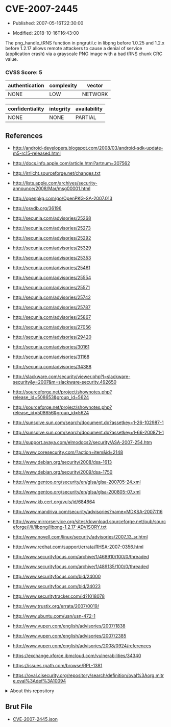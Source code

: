 # CVE-2007-2445

- Published: 2007-05-16T22:30:00

- Modified: 2018-10-16T16:43:00

The png_handle_tRNS function in pngrutil.c in libpng before 1.0.25 and 1.2.x before 1.2.17 allows remote attackers to cause a denial of service (application crash) via a grayscale PNG image with a bad tRNS chunk CRC value.

### CVSS Score: **5**

| authentication | complexity | vector |
| --- | --- | --- |
| NONE | LOW | NETWORK |

| confidentiality | integrity | availability |
| --- | --- | --- |
| NONE | NONE | PARTIAL |

## References

* http://android-developers.blogspot.com/2008/03/android-sdk-update-m5-rc15-released.html

* http://docs.info.apple.com/article.html?artnum=307562

* http://irrlicht.sourceforge.net/changes.txt

* http://lists.apple.com/archives/security-announce/2008/Mar/msg00001.html

* http://openpkg.com/go/OpenPKG-SA-2007.013

* http://osvdb.org/36196

* http://secunia.com/advisories/25268

* http://secunia.com/advisories/25273

* http://secunia.com/advisories/25292

* http://secunia.com/advisories/25329

* http://secunia.com/advisories/25353

* http://secunia.com/advisories/25461

* http://secunia.com/advisories/25554

* http://secunia.com/advisories/25571

* http://secunia.com/advisories/25742

* http://secunia.com/advisories/25787

* http://secunia.com/advisories/25867

* http://secunia.com/advisories/27056

* http://secunia.com/advisories/29420

* http://secunia.com/advisories/30161

* http://secunia.com/advisories/31168

* http://secunia.com/advisories/34388

* http://slackware.com/security/viewer.php?l=slackware-security&y=2007&m=slackware-security.492650

* http://sourceforge.net/project/shownotes.php?release_id=508653&group_id=5624

* http://sourceforge.net/project/shownotes.php?release_id=508656&group_id=5624

* http://sunsolve.sun.com/search/document.do?assetkey=1-26-102987-1

* http://sunsolve.sun.com/search/document.do?assetkey=1-66-200871-1

* http://support.avaya.com/elmodocs2/security/ASA-2007-254.htm

* http://www.coresecurity.com/?action=item&id=2148

* http://www.debian.org/security/2008/dsa-1613

* http://www.debian.org/security/2009/dsa-1750

* http://www.gentoo.org/security/en/glsa/glsa-200705-24.xml

* http://www.gentoo.org/security/en/glsa/glsa-200805-07.xml

* http://www.kb.cert.org/vuls/id/684664

* http://www.mandriva.com/security/advisories?name=MDKSA-2007:116

* http://www.mirrorservice.org/sites/download.sourceforge.net/pub/sourceforge/l/li/libpng/libpng-1.2.17-ADVISORY.txt

* http://www.novell.com/linux/security/advisories/2007_13_sr.html

* http://www.redhat.com/support/errata/RHSA-2007-0356.html

* http://www.securityfocus.com/archive/1/468910/100/0/threaded

* http://www.securityfocus.com/archive/1/489135/100/0/threaded

* http://www.securityfocus.com/bid/24000

* http://www.securityfocus.com/bid/24023

* http://www.securitytracker.com/id?1018078

* http://www.trustix.org/errata/2007/0019/

* http://www.ubuntu.com/usn/usn-472-1

* http://www.vupen.com/english/advisories/2007/1838

* http://www.vupen.com/english/advisories/2007/2385

* http://www.vupen.com/english/advisories/2008/0924/references

* https://exchange.xforce.ibmcloud.com/vulnerabilities/34340

* https://issues.rpath.com/browse/RPL-1381

* https://oval.cisecurity.org/repository/search/definition/oval%3Aorg.mitre.oval%3Adef%3A10094

<details>
<summary>About this repository</summary> 

  This repository is part of the project [Live Hack CVE](https://github.com/Live-Hack-CVE). Main website can be found [www.live-hack.org](https://www.live-hack.org) 
  
  Made by [Sn0wAlice](https://github.com/Sn0wAlice) for the people that care about security and need to have a feed of the latest CVEs. Hope you enjoy it, don't forget to star the repo and follow me on [Twitter](https://twitter.com/Sn0wAlice) and [Github](https://github.com/Sn0wAlice). And that is my [personnal website](https://www.alice-snow.me/)

  - [Home Page](https://github.com/Live-Hack-CVE)
  - [Framework](https://github.com/Live-Hack-CVE/cve-framework)
  - [CVE database](https://github.com/Live-Hack-CVE/full_database)
  - [Changelog](https://github.com/Live-Hack-CVE/Changelog)
</details>

## Brut File

* [CVE-2007-2445.json](https://raw.githubusercontent.com/Live-Hack-CVE/full_database/main/cves/2007/CVE-2007-2445.json)


